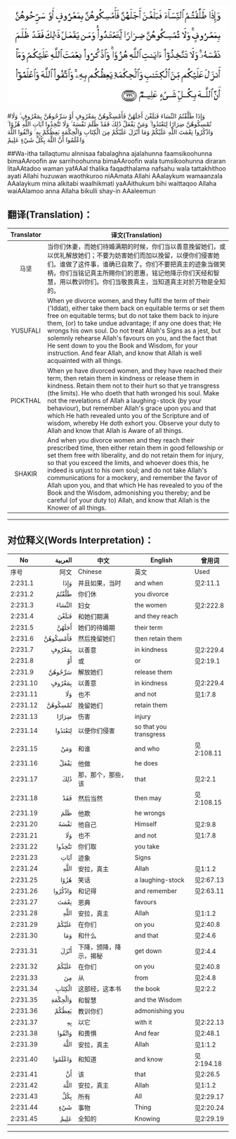 ![002:231](images/002_231.gif)

#وَإِذَا طَلَّقْتُمُ النِّسَاءَ فَبَلَغْنَ أَجَلَهُنَّ فَأَمْسِكُوهُنَّ بِمَعْرُوفٍ أَوْ سَرِّحُوهُنَّ بِمَعْرُوفٍ ۚ وَلَا تُمْسِكُوهُنَّ ضِرَارًا لِتَعْتَدُوا ۚ وَمَنْ يَفْعَلْ ذَٰلِكَ فَقَدْ ظَلَمَ نَفْسَهُ ۚ وَلَا تَتَّخِذُوا آيَاتِ اللَّهِ هُزُوًا ۚ وَاذْكُرُوا نِعْمَتَ اللَّهِ عَلَيْكُمْ وَمَا أَنْزَلَ عَلَيْكُمْ مِنَ الْكِتَابِ وَالْحِكْمَةِ يَعِظُكُمْ بِهِ ۚ وَاتَّقُوا اللَّهَ وَاعْلَمُوا أَنَّ اللَّهَ بِكُلِّ شَيْءٍ عَلِيمٌ 

##Wa-itha tallaqtumu alnnisaa fabalaghna ajalahunna faamsikoohunna bimaAAroofin aw sarrihoohunna bimaAAroofin wala tumsikoohunna diraran litaAAtadoo waman yafAAal thalika faqadthalama nafsahu wala tattakhithoo ayati Allahi huzuwan waothkuroo niAAmata Allahi AAalaykum wamaanzala AAalaykum mina alkitabi waalhikmati yaAAithukum bihi waittaqoo Allaha waiAAlamoo anna Allaha bikulli shay-in AAaleemun 

## 翻译(Translation)：

| Translator | 译文(Translation)                                            |
| :--------: | ------------------------------------------------------------ |
|    马坚    | 当你们休妻，而她们待婚满期的时候，你们当以善意挽留她们，或以优礼解放她们；不要为妨害她们而加以挽留，以便你们侵害她们。谁做了这件事，谁确已自欺了。你们不要把真主的迹象当做笑柄，你们当铭记真主所赐你们的恩惠，铭记他降示你们天经和智慧，用以教训你们。你们当敬畏真主，当知道真主对於万物是全知的。 |
|  YUSUFALI  | When ye divorce women, and they fulfil the term of their ('Iddat), either take them back on equitable terms or set them free on equitable terms; but do not take them back to injure them, (or) to take undue advantage; if any one does that; He wrongs his own soul. Do not treat Allah's Signs as a jest, but solemnly rehearse Allah's favours on you, and the fact that He sent down to you the Book and Wisdom, for your instruction. And fear Allah, and know that Allah is well acquainted with all things. |
|  PICKTHAL  | When ye have divorced women, and they have reached their term, then retain them in kindness or release them in kindness. Retain them not to their hurt so that ye transgress (the limits). He who doeth that hath wronged his soul. Make not the revelations of Allah a laughing-stock (by your behaviour), but remember Allah's grace upon you and that which He hath revealed unto you of the Scripture and of wisdom, whereby He doth exhort you. Observe your duty to Allah and know that Allah is Aware of all things. |
|   SHAKIR   | And when you divorce women and they reach their prescribed time, then either retain them in good fellowship or set them free with liberality, and do not retain them for injury, so that you exceed the limits, and whoever does this, he indeed is unjust to his own soul; and do not take Allah's communications for a mockery, and remember the favor of Allah upon you, and that which He has revealed to you of the Book and the Wisdom, admonishing you thereby; and be careful (of your duty to) Allah, and know that Allah is the Knower of all things. |

---

## 对位释义(Words Interpretation)：

| No   | العربية | 中文    | English | 曾用词 |
| ---- | ------: | ------- | ------- | ------ |
| 序号 |    阿文 | Chinese | 英文    | Used   |
| 2:231.1  | وَإِذَا     | 并且如果，当时         | and when               | 见2:11.1   |
| 2:231.2  | طَلَّقْتُمُ    | 你们休                 | you divorce            |            |
| 2:231.3  | النِّسَاءَ   | 妇女                   | the women              | 见2:222.8  |
| 2:231.4  | فَبَلَغْنَ    | 和她们期满             | and they reach         |            |
| 2:231.5  | أَجَلَهُنَّ    | 她们的待婚期           | their term             |            |
| 2:231.6  | فَأَمْسِكُوهُنَّ | 然后挽留她们           | then retain them       |            |
| 2:231.7  | بِمَعْرُوفٍ   | 以善意                 | in kindness            | 见2:229.4  |
| 2:231.8  | أَوْ       | 或                     | or                     | 见2:19.1   |
| 2:231.9  | سَرِّحُوهُنَّ   | 解放她们               | release them           |            |
| 2:231.10 | بِمَعْرُوفٍ   | 以善意                 | in kindness            | 见2:229.4  |
| 2:231.11 | وَلَا      | 也不                   | and not                | 见1:7.8    |
| 2:231.12 | تُمْسِكُوهُنَّ  | 挽留她们               | retain them            |            |
| 2:231.13 | ضِرَارًا    | 伤害                   | injury                 |            |
| 2:231.14 | لِتَعْتَدُوا  | 以便你们侵害           | so that you transgress |            |
| 2:231.15 | وَمَنْ      | 和谁                   | and who                | 见2:108.11 |
| 2:231.16 | يَفْعَلْ     | 他做                   | he does                |            |
| 2:231.17 | ذَٰلِكَ      | 那，那个，那些，该     | that                   | 见2:2.1    |
| 2:231.18 | فَقَدْ      | 然后当然               | then may               | 见2:108.15 |
| 2:231.19 | ظَلَمَ      | 他欺                   | he wrongs              |            |
| 2:231.20 | نَفْسَهُ     | 他自己                 | Himself                | 见2:9.8    |
| 2:231.21 | وَلَا      | 也不                   | and not                | 见1:7.8    |
| 2:231.22 | تَتَّخِذُوا   | 你们取                 | you take               |            |
| 2:231.23 | آيَاتِ     | 迹象                   | Signs                  |            |
| 2:231.24 | اللَّهِ     | 安拉，真主             | Allah                  | 见1:1.2    |
| 2:231.25 | هُزُوًا     | 笑话                   | a laughing-stock       | 见2:67.13  |
| 2:231.26 | وَاذْكُرُوا  | 和记得                 | and remember           | 见2:63.11  |
| 2:231.27 | نِعْمَتَ     | 恩典                   | favours                |            |
| 2:231.28 | اللَّهِ     | 安拉，真主             | Allah                  | 见1:1.2    |
| 2:231.29 | عَلَيْكُمْ    | 在你们                 | on you                 | 见2:40.8   |
| 2:231.30 | وَمَا      | 和什么                 | and that               | 见2:4.6    |
| 2:231.31 | أَنْزَلَ     | 下降，颁降，降示，揭秘 | get down               | 见2:4.4    |
| 2:231.32 | عَلَيْكُمْ    | 在你们                 | on you                 | 见2:40.8   |
| 2:231.33 | مِنَ       | 从                     | from                   | 见2:4.8    |
| 2:231.34 | الْكِتَابِ   | 这部经，这本书         | the book               | 见2:2.2    |
| 2:231.35 | وَالْحِكْمَةِ  | 和智慧                 | and the Wisdom         |            |
| 2:231.36 | يَعِظُكُمْ    | 教训你们               | admonishing you        |            |
| 2:231.37 | بِهِ       | 以它                   | with it                | 见2:22.13  |
| 2:231.38 | وَاتَّقُوا   | 和畏惧                 | And fear               | 见2:48.1   |
| 2:231.39 | اللَّهَ     | 安拉，真主             | Allah                  | 见1:1.2    |
| 2:231.40 | وَاعْلَمُوا  | 和知道                 | and know               | 见2:194.18 |
| 2:231.41 | أَنَّ       | 该                     | that                   | 见2:26.5   |
| 2:231.42 | اللَّهَ     | 安拉，真主             | Allah                  | 见1:1.2    |
| 2:231.43 | بِكُلِّ      | 所有                   | All                    | 见2:29.17  |
| 2:231.44 | شَيْءٍ      | 事物                   | Thing                  | 见2:20.24  |
| 2:231.45 | عَلِيمٌ     | 全知的                 | Knowing                | 见2:29.19  |

---

